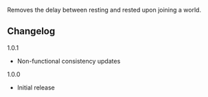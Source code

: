 Removes the delay between resting and rested upon joining a world.

## Changelog

1.0.1

- Non-functional consistency updates

1.0.0

- Initial release
